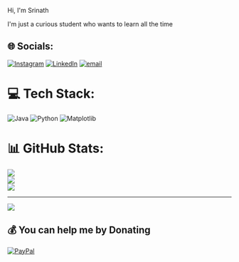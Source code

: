 Hi, I'm Srinath

I'm just a curious student who wants to learn all the time


## 🌐 Socials:
[![Instagram](https://img.shields.io/badge/Instagram-%23E4405F.svg?logo=Instagram&logoColor=white)](https://instagram.com/srinath.de) [![LinkedIn](https://img.shields.io/badge/LinkedIn-%230077B5.svg?logo=linkedin&logoColor=white)](https://linkedin.com/in/Srinath_Mohanraj) [![email](https://img.shields.io/badge/Email-D14836?logo=gmail&logoColor=white)](mailto:srinathm2211@gmail.com) 

# 💻 Tech Stack:
![Java](https://img.shields.io/badge/java-%23ED8B00.svg?style=for-the-badge&logo=openjdk&logoColor=white) ![Python](https://img.shields.io/badge/python-3670A0?style=for-the-badge&logo=python&logoColor=ffdd54) ![Matplotlib](https://img.shields.io/badge/Matplotlib-%23ffffff.svg?style=for-the-badge&logo=Matplotlib&logoColor=black)
# 📊 GitHub Stats:
![](https://github-readme-stats.vercel.app/api?username=SrinathMohanraj&theme=merko&hide_border=false&include_all_commits=false&count_private=false)<br/>
![](https://nirzak-streak-stats.vercel.app/?user=SrinathMohanraj&theme=merko&hide_border=false)<br/>
![](https://github-readme-stats.vercel.app/api/top-langs/?username=SrinathMohanraj&theme=merko&hide_border=false&include_all_commits=false&count_private=false&layout=compact)

---
[![](https://visitcount.itsvg.in/api?id=SrinathMohanraj&icon=7&color=0)](https://visitcount.itsvg.in)

  ## 💰 You can help me by Donating
  [![PayPal](https://img.shields.io/badge/PayPal-00457C?style=for-the-badge&logo=paypal&logoColor=white)](https://paypal.me/SrinathMohanraj2211) 

  
<!-- Proudly created with GPRM ( https://gprm.itsvg.in ) -->
